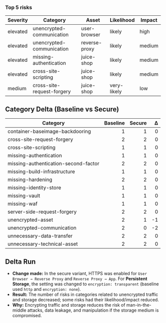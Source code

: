### Top 5 risks

| Severity | Category                   | Asset         | Likelihood  | Impact |
|----------|----------------------------|---------------|-------------|--------|
| elevated | unencrypted-communication  | user-browser  | likely      | high   |
| elevated | unencrypted-communication  | reverse-proxy | likely      | medium |
| elevated | missing-authentication     | juice-shop    | likely      | medium |
| elevated | cross-site-scripting       | juice-shop    | likely      | medium |
| medium   | cross-site-request-forgery | juice-shop    | very-likely | low    |

## Category Delta (Baseline vs Secure)

| Category                             | Baseline | Secure |  Δ |
|--------------------------------------|---------:|-------:|---:|
| container-baseimage-backdooring      |        1 |      1 |  0 |
| cross-site-request-forgery           |        2 |      2 |  0 |
| cross-site-scripting                 |        1 |      1 |  0 |
| missing-authentication               |        1 |      1 |  0 |
| missing-authentication-second-factor |        2 |      2 |  0 |
| missing-build-infrastructure         |        1 |      1 |  0 |
| missing-hardening                    |        2 |      2 |  0 |
| missing-identity-store               |        1 |      1 |  0 |
| missing-vault                        |        1 |      1 |  0 |
| missing-waf                          |        1 |      1 |  0 |
| server-side-request-forgery          |        2 |      2 |  0 |
| unencrypted-asset                    |        2 |      1 | -1 |
| unencrypted-communication            |        2 |      0 | -2 |
| unnecessary-data-transfer            |        2 |      2 |  0 |
| unnecessary-technical-asset          |        2 |      2 |  0 |

## Delta Run

- **Change made:** In the secure variant, HTTPS was enabled for `User Browser → Reverse Proxy` and
  `Reverse Proxy → App`. For **Persistent Storage**, the setting was changed to `encryption: transparent` (baseline used
  `http` and `encryption: none`).
- **Result:** The number of risks in categories related to unencrypted traffic and storage decreased; some risks had
  their likelihood/impact reduced.
- **Why:** Encrypting traffic and storage reduces the risk of man-in-the-middle attacks, data leakage, and manipulation
  if the storage medium is compromised.
